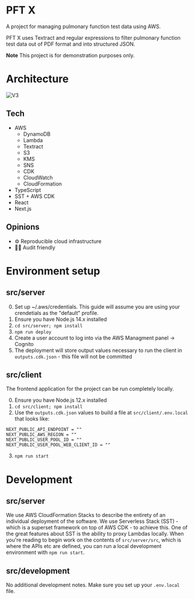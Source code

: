 # PFT X

A project for managing pulmonary function test data using AWS.

PFT X uses Textract and regular expressions to filter pulmonary function test data out of PDF format and into structured JSON.

**Note** This project is for demonstration purposes only.

# Architecture

![V3](https://user-images.githubusercontent.com/704789/113027190-0b1baa00-9147-11eb-999f-68a93379f7a4.png)

## Tech

- AWS
  - DynamoDB
  - Lambda
  - Textract
  - S3
  - KMS
  - SNS
  - CDK
  - CloudWatch
  - CloudFormation
- TypeScript
- SST + AWS CDK
- React
- Next.js

## Opinions

- ⚙️ Reproducible cloud infrastructure
- 🕵️‍♂️ Audit friendly

# Environment setup

## src/server

0. Set up ~/.aws/credentials. This guide will assume you are using your crendetials as the "default" profile.
1. Ensure you have Node.js 14.x installed
2. `cd src/server; npm install`
3. `npm run deploy`
4. Create a user account to log into via the AWS Managment panel -> Cognito
5. The deployment will store output values necessary to run the client in `outputs.cdk.json` - this file will not be committed

## src/client

The frontend application for the project can be run completely locally.

0. Ensure you have Node.js 12.x installed
1. `cd src/client; npm install`
2. Use the `outputs.cdk.json` values to build a file at `src/client/.env.local` that looks like:

```
NEXT_PUBLIC_API_ENDPOINT = ""
NEXT_PUBLIC_AWS_REGION = ""
NEXT_PUBLIC_USER_POOL_ID = ""
NEXT_PUBLIC_USER_POOL_WEB_CLIENT_ID = ""
```

3. `npm run start`

# Development

## src/server

We use AWS CloudFormation Stacks to describe the entirety of an individual deployment of the software. We use Serverless Stack (SST) - which is a superset framework on top of AWS CDK - to achieve this. One of the great features about SST is the ability to proxy Lambdas locally. When you're reading to begin work on the contents of `src/server/src`, which is where the APIs etc are defined, you can run a local development environment with `npm run start`.

## src/development

No additional development notes. Make sure you set up your `.env.local` file.
